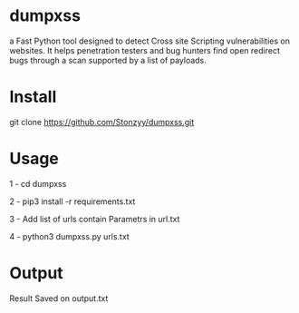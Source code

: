 # dumpxss
a Fast Python tool designed to detect Cross site Scripting vulnerabilities on websites. It helps penetration testers and bug hunters find open redirect bugs through a scan supported by a list of payloads.

# Install 

git clone https://github.com/Stonzyy/dumpxss.git

# Usage

1 - cd dumpxss

2 - pip3 install -r requirements.txt

3 - Add list of urls contain Parametrs in url.txt

4 - python3 dumpxss.py urls.txt


# Output

Result Saved on output.txt
